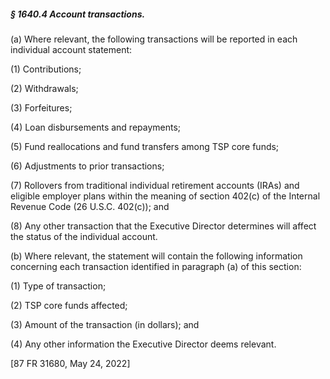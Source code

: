 ##### § 1640.4 Account transactions. #####

(a) Where relevant, the following transactions will be reported in each individual account statement:

(1) Contributions;

(2) Withdrawals;

(3) Forfeitures;

(4) Loan disbursements and repayments;

(5) Fund reallocations and fund transfers among TSP core funds;

(6) Adjustments to prior transactions;

(7) Rollovers from traditional individual retirement accounts (IRAs) and eligible employer plans within the meaning of section 402(c) of the Internal Revenue Code (26 U.S.C. 402(c)); and

(8) Any other transaction that the Executive Director determines will affect the status of the individual account.

(b) Where relevant, the statement will contain the following information concerning each transaction identified in paragraph (a) of this section:

(1) Type of transaction;

(2) TSP core funds affected;

(3) Amount of the transaction (in dollars); and

(4) Any other information the Executive Director deems relevant.

[87 FR 31680, May 24, 2022]
